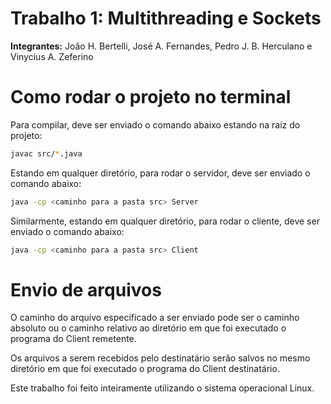 # Trabalho 1: Multithreading e Sockets

**Integrantes:** João H. Bertelli, José A. Fernandes, Pedro J. B. Herculano e Vinycius A. Zeferino 

# Como rodar o projeto no terminal

Para compilar, deve ser enviado o comando abaixo estando na raíz do projeto:

```bash
javac src/*.java
```

Estando em qualquer diretório, para rodar o servidor, deve ser enviado o comando abaixo:

```bash
java -cp <caminho para a pasta src> Server
```

Similarmente, estando em qualquer diretório, para rodar o cliente, deve ser enviado o comando abaixo:

```bash
java -cp <caminho para a pasta src> Client
```

# Envio de arquivos

O caminho do arquivo especificado a ser enviado pode ser o caminho absoluto
ou o caminho relativo ao diretório em que foi executado o programa do Client remetente.  

Os arquivos a serem recebidos pelo destinatário serão salvos no mesmo diretório em que foi executado o programa do Client destinatário.

Este trabalho foi feito inteiramente utilizando o sistema operacional Linux.
